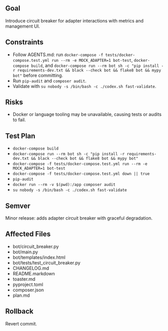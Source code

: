 ## Goal
Introduce circuit breaker for adapter interactions with metrics and management UI.

## Constraints
- Follow AGENTS.md: run `docker-compose -f tests/docker-compose.test.yml run --rm -e MOCK_ADAPTER=1 bot-test`, `docker-compose build`, and `docker-compose run --rm bot sh -c "pip install -r requirements-dev.txt && black --check bot && flake8 bot && mypy bot"` before committing.
- Run `pip-audit` and `composer audit`.
- Validate with `su nobody -s /bin/bash -c ./codex.sh fast-validate`.

## Risks
- Docker or language tooling may be unavailable, causing tests or audits to fail.

## Test Plan
- `docker-compose build`
- `docker-compose run --rm bot sh -c "pip install -r requirements-dev.txt && black --check bot && flake8 bot && mypy bot"`
- `docker-compose -f tests/docker-compose.test.yml run --rm -e MOCK_ADAPTER=1 bot-test`
- `docker-compose -f tests/docker-compose.test.yml down || true`
- `pip-audit`
- `docker run --rm -v $(pwd):/app composer audit`
- `su nobody -s /bin/bash -c ./codex.sh fast-validate`

## Semver
Minor release: adds adapter circuit breaker with graceful degradation.

## Affected Files
- bot/circuit_breaker.py
- bot/main.py
- bot/templates/index.html
- bot/tests/test_circuit_breaker.py
- CHANGELOG.md
- README.markdown
- toaster.md
- pyproject.toml
- composer.json
- plan.md

## Rollback
Revert commit.
